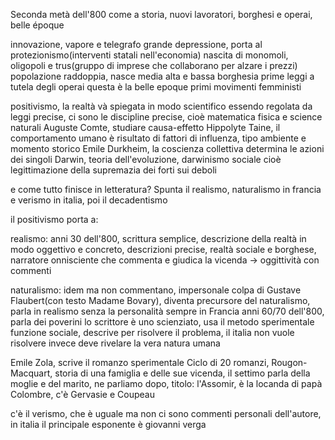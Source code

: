 Seconda metà dell'800
come a storia, nuovi lavoratori, borghesi e operai, belle époque

innovazione, vapore e telegrafo
grande depressione, porta al protezionismo(interventi statali nell'economia)
nascita di monomoli, oligopoli e trus(gruppo di imprese che collaborano per alzare i prezzi)
popolazione raddoppia, nasce media alta e bassa borghesia
prime leggi a tutela degli operai
questa è la belle epoque
primi movimenti femministi

positivismo, la realtà và spiegata in modo scientifico essendo regolata da leggi precise, ci sono le discipline precise, cioè matematica fisica e science naturali
Auguste Comte, studiare causa-effetto
Hippolyte Taine, il comportamento umano è risultato di fattori di influenza, tipo ambiente e momento storico
Emile Durkheim, la coscienza collettiva determina le azioni dei singoli
Darwin, teoria dell'evoluzione, darwinismo sociale cioè legittimazione della supremazia dei forti sui deboli


e come tutto finisce in letteratura?
Spunta il realismo, naturalismo in francia e verismo in italia, poi il decadentismo

il positivismo porta a:

realismo:
anni 30 dell'800, scrittura semplice, descrizione della realtà in modo oggettivo e concreto, descrizioni precise, realtà sociale e borghese, narratore onnisciente che commenta e giudica la vicenda
-> oggittività con commenti

naturalismo:
idem ma non commentano, impersonale
colpa di Gustave Flaubert(con testo Madame Bovary), diventa precursore del naturalismo, parla in realismo senza la personalità
sempre in Francia
anni 60/70 dell'800, parla dei poverini
lo scrittore è uno scienziato, usa il metodo sperimentale
funzione sociale, descrive per risolvere il problema, il italia non vuole risolvere invece
deve rivelare la vera natura umana

Emile Zola, scrive il romanzo sperimentale
Ciclo di 20 romanzi, Rougon-Macquart, storia di una famiglia e delle sue vicenda, il settimo parla della moglie e del marito, ne parliamo dopo, titolo: l'Assomir, è la locanda di papà Colombre, c'è Gervasie e Coupeau

c'è il verismo, che è uguale ma non ci sono commenti personali dell'autore, in italia il principale esponente è giovanni verga

